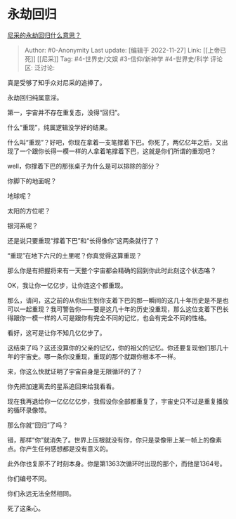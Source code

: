 # 永劫回归
[尼采的永劫回归什么意思？](https://www.zhihu.com/question/313856073/answer/705805556)

> Author: #0-Anonymity
> Last update: [编辑于 2022-11-27]
> Link: [[上帝已死]] [[尼采]]
> Tag: #4-世界史/文娱 #3-信仰/新神学 #4-世界史/科学
> 评论区:
> 泛讨论:

真是受够了知乎众对尼采的追捧了。

永劫回归纯属意淫。

第一，宇宙并不存在重复态，没得“回归”。

什么“重现”，纯属逻辑没学好的结果。

什么叫“重现”？好吧，你现在拿着一支笔撑着下巴。你死了，两亿亿年之后，又出现了一个跟你长得一模一样的人拿着笔撑着下巴，这就是你们所谓的重现吧？

well，你撑着下巴的那张桌子为什么是可以排除的部分？

你脚下的地面呢？

地球呢？

太阳的方位呢？

银河系呢？

还是说只要重现“撑着下巴”和“长得像你”这两条就行了？

“重现”在地下六尺的土里呢？你真觉得这算重现？

那么你是有把握将来有一天整个宇宙都会精确的回到你此时此刻这个状态咯？

OK，我让你一亿亿步，让你连这个都重现。

那么，请问，这之前的从你出生到你支着下巴的那一瞬间的这几十年历史是不是也可以一起重现？我可警告你——要是这几十年的历史没重现，那么这位支着下巴长得跟你一模一样的人可是跟你有完全不同的记忆，也会有完全不同的性格。

看好，这可是让你不知几亿亿步了。

这结束了吗？这还没算你的父亲的记忆，你的祖父的记忆。你还要复现他们那几十年的宇宙史。哪一条你没重现，重现的那个就跟你根本不一样。

来，你这么快就证明了宇宙自身是无限循环的了？

你先把加速离去的星系追回来给我看看。

现在我再退给你一亿亿亿亿步，我假设你全部都重复了，宇宙史只不过是重复播放的循环录像带。

那么你就“回归”了吗？

错，那样“你”就消失了。世界上压根就没有你，你只是录像带上某一帧上的像素点。你产生任何感想都是没有意义的。

此外你也复原不了时刻本身。你是第1363次循环时出现的那个，而他是1364号。

你们编号不同。

你们永远无法全然相同。

死了这条心。
